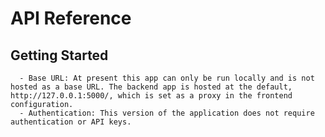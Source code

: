 # API Reference

## Getting Started
      - Base URL: At present this app can only be run locally and is not hosted as a base URL. The backend app is hosted at the default, http://127.0.0.1:5000/, which is set as a proxy in the frontend configuration.
      - Authentication: This version of the application does not require authentication or API keys.
